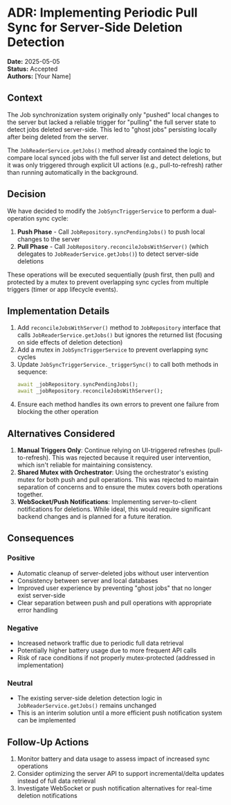# ADR: Implementing Periodic Pull Sync for Server-Side Deletion Detection

**Date:** 2025-05-05  
**Status:** Accepted  
**Authors:** [Your Name]

## Context

The Job synchronization system originally only "pushed" local changes to the server but lacked a reliable trigger for "pulling" the full server state to detect jobs deleted server-side. This led to "ghost jobs" persisting locally after being deleted from the server.

The `JobReaderService.getJobs()` method already contained the logic to compare local synced jobs with the full server list and detect deletions, but it was only triggered through explicit UI actions (e.g., pull-to-refresh) rather than running automatically in the background.

## Decision

We have decided to modify the `JobSyncTriggerService` to perform a dual-operation sync cycle:

1. **Push Phase** - Call `JobRepository.syncPendingJobs()` to push local changes to the server
2. **Pull Phase** - Call `JobRepository.reconcileJobsWithServer()` (which delegates to `JobReaderService.getJobs()`) to detect server-side deletions

These operations will be executed sequentially (push first, then pull) and protected by a mutex to prevent overlapping sync cycles from multiple triggers (timer or app lifecycle events).

## Implementation Details

1. Add `reconcileJobsWithServer()` method to `JobRepository` interface that calls `JobReaderService.getJobs()` but ignores the returned list (focusing on side effects of deletion detection)
2. Add a mutex in `JobSyncTriggerService` to prevent overlapping sync cycles
3. Update `JobSyncTriggerService._triggerSync()` to call both methods in sequence:
   ```dart
   await _jobRepository.syncPendingJobs();
   await _jobRepository.reconcileJobsWithServer();
   ```
4. Ensure each method handles its own errors to prevent one failure from blocking the other operation

## Alternatives Considered

1. **Manual Triggers Only**: Continue relying on UI-triggered refreshes (pull-to-refresh). This was rejected because it required user intervention, which isn't reliable for maintaining consistency.
2. **Shared Mutex with Orchestrator**: Using the orchestrator's existing mutex for both push and pull operations. This was rejected to maintain separation of concerns and to ensure the mutex covers both operations together.
3. **WebSocket/Push Notifications**: Implementing server-to-client notifications for deletions. While ideal, this would require significant backend changes and is planned for a future iteration.

## Consequences

### Positive

- Automatic cleanup of server-deleted jobs without user intervention
- Consistency between server and local databases
- Improved user experience by preventing "ghost jobs" that no longer exist server-side
- Clear separation between push and pull operations with appropriate error handling

### Negative

- Increased network traffic due to periodic full data retrieval
- Potentially higher battery usage due to more frequent API calls
- Risk of race conditions if not properly mutex-protected (addressed in implementation)

### Neutral

- The existing server-side deletion detection logic in `JobReaderService.getJobs()` remains unchanged
- This is an interim solution until a more efficient push notification system can be implemented

## Follow-Up Actions

1. Monitor battery and data usage to assess impact of increased sync operations
2. Consider optimizing the server API to support incremental/delta updates instead of full data retrieval
3. Investigate WebSocket or push notification alternatives for real-time deletion notifications 